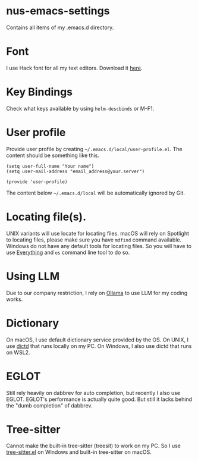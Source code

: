 # nus-emacs-settings
Contains all items of my .emacs.d directory.

# Font
I use Hack font for all my text editors. Download it [here](https://sourcefoundry.org/hack/).

# Key Bindings
Check what keys available by using `helm-descbinds` or M-F1.

# User profile
Provide user profile by creating `~/.emacs.d/local/user-profile.el`. The content should be something
like this.

``` emacs-lisp
(setq user-full-name "Your name")
(setq user-mail-address "email_address@your.server")

(provide 'user-profile)
```

The content below `~/.emacs.d/local` will be automatically ignored by Git.

# Locating file(s).
UNIX variants will use locate for locating files. macOS will rely on Spotlight to locating files,
please make sure you have `mdfind` command available. Windows do not have any default tools for
locating files. So you will have to use [Everything](https://www.voidtools.com) and `es` command
line tool to do so.

# Using LLM
Due to our company restriction, I rely on [Ollama](https://ollama.ai) to use LLM for my coding
works.

# Dictionary
On macOS, I use default dictionary service provided by the OS. On UNIX, I use
[dictd](https://github.com/cheusov/dictd) that runs locally on my PC. On Windows, I also use dictd
that runs on WSL2.

# EGLOT
Still rely heavily on dabbrev for auto completion, but recently I also use EGLOT. EGLOT's
performance is actually quite good. But still it lacks behind the "dumb completion" of dabbrev.

# Tree-sitter
Cannot make the built-in tree-sitter (treesit) to work on my PC. So I use
[tree-sitter.el](https://github.com/emacs-tree-sitter/elisp-tree-sitter) on Windows and built-in
tree-sitter on macOS.
